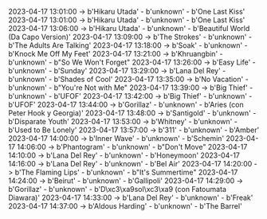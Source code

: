 2023-04-17 13:01:00 -> b'Hikaru Utada' - b'unknown' - b'One Last Kiss'
2023-04-17 13:01:00 -> b'Hikaru Utada' - b'unknown' - b'One Last Kiss'
2023-04-17 13:06:00 -> b'Hikaru Utada' - b'unknown' - b'Beautiful World (Da Capo Version)'
2023-04-17 13:09:00 -> b'The Strokes' - b'unknown' - b'The Adults Are Talking'
2023-04-17 13:18:00 -> b'Soak' - b'unknown' - b'Knock Me Off My Feet'
2023-04-17 13:21:00 -> b'Khruangbin' - b'unknown' - b"So We Won't Forget"
2023-04-17 13:26:00 -> b'Easy Life' - b'unknown' - b'Sunday'
2023-04-17 13:29:00 -> b'Lana Del Rey' - b'unknown' - b'Shades of Cool'
2023-04-17 13:35:00 -> b'No Vacation' - b'unknown' - b"You're Not with Me"
2023-04-17 13:39:00 -> b'Big Thief' - b'unknown' - b'UFOF'
2023-04-17 13:42:00 -> b'Big Thief' - b'unknown' - b'UFOF'
2023-04-17 13:44:00 -> b'Gorillaz' - b'unknown' - b'Aries (con Peter Hook y Georgia)'
2023-04-17 13:48:00 -> b'Santigold' - b'unknown' - b'Disparate Youth'
2023-04-17 13:53:00 -> b'Whitney' - b'unknown' - b'Used to Be Lonely'
2023-04-17 13:57:00 -> b'311' - b'unknown' - b'Amber'
2023-04-17 14:00:00 -> b'Inner Wave' - b'unknown' - b'Schemin'
2023-04-17 14:06:00 -> b'Phantogram' - b'unknown' - b"Don't Move"
2023-04-17 14:10:00 -> b'Lana Del Rey' - b'unknown' - b'Honeymoon'
2023-04-17 14:16:00 -> b'Lana Del Rey' - b'unknown' - b'Bel Air'
2023-04-17 14:20:00 -> b'The Flaming Lips' - b'unknown' - b"It's Summertime"
2023-04-17 14:24:00 -> b'Beirut' - b'unknown' - b'Gallipoli'
2023-04-17 14:29:00 -> b'Gorillaz' - b'unknown' - b'D\xc3\xa9sol\xc3\xa9 (con Fatoumata Diawara)'
2023-04-17 14:33:00 -> b'Lana Del Rey' - b'unknown' - b'Freak'
2023-04-17 14:37:00 -> b'Aldous Harding' - b'unknown' - b'The Barrel'
